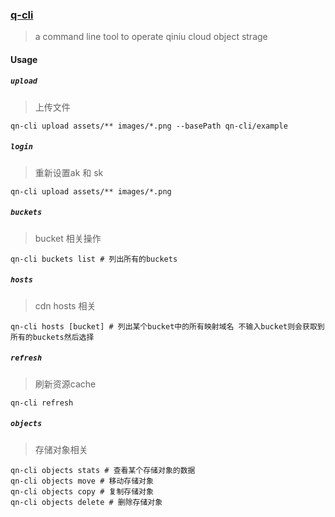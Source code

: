 ### [q-cli](https://www.npmjs.com/package/@waynew/q-cli)

> a command line tool to operate qiniu cloud object strage

#### Usage

##### `upload`

> 上传文件

```
qn-cli upload assets/** images/*.png --basePath qn-cli/example
```

##### `login`

> 重新设置ak 和 sk

```
qn-cli upload assets/** images/*.png
```

##### `buckets`

> bucket 相关操作

```
qn-cli buckets list # 列出所有的buckets
```

##### `hosts`

> cdn hosts 相关

```
qn-cli hosts [bucket] # 列出某个bucket中的所有映射域名 不输入bucket则会获取到所有的buckets然后选择
```

##### `refresh`

> 刷新资源cache

```
qn-cli refresh
```
##### `objects`

> 存储对象相关

```
qn-cli objects stats # 查看某个存储对象的数据
qn-cli objects move # 移动存储对象
qn-cli objects copy # 复制存储对象
qn-cli objects delete # 删除存储对象
```
